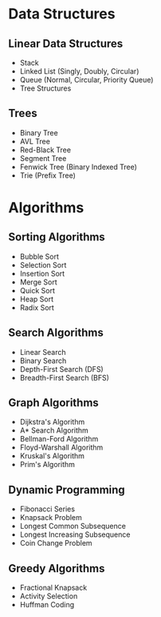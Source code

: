# Data Structures

## Linear Data Structures
- Stack
- Linked List (Singly, Doubly, Circular)
- Queue (Normal, Circular, Priority Queue)
- Tree Structures

## Trees
- Binary Tree
- AVL Tree
- Red-Black Tree
- Segment Tree
- Fenwick Tree (Binary Indexed Tree)
- Trie (Prefix Tree)

# Algorithms

## Sorting Algorithms
- Bubble Sort
- Selection Sort
- Insertion Sort
- Merge Sort
- Quick Sort
- Heap Sort
- Radix Sort
   
## Search Algorithms
- Linear Search
- Binary Search
- Depth-First Search (DFS)
- Breadth-First Search (BFS)

## Graph Algorithms
- Dijkstra's Algorithm
- A* Search Algorithm
- Bellman-Ford Algorithm
- Floyd-Warshall Algorithm
- Kruskal's Algorithm
- Prim's Algorithm

## Dynamic Programming
- Fibonacci Series
- Knapsack Problem
- Longest Common Subsequence
- Longest Increasing Subsequence
- Coin Change Problem

## Greedy Algorithms
- Fractional Knapsack
- Activity Selection
- Huffman Coding
